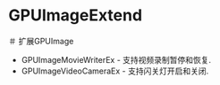 GPUImageExtend
==============

＃ 扩展GPUImage

* GPUImageMovieWriterEx - 支持视频录制暂停和恢复.
* GPUImageVideoCameraEx - 支持闪关灯开启和关闭.
